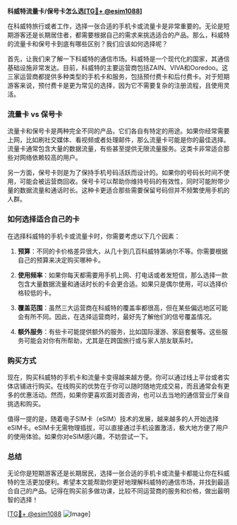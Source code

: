 **科威特流量卡/保号卡怎么选[[TG💪+ @esim1088](https://t.me/s/esim1088)]**

在科威特旅行或者工作，选择一张合适的手机卡或流量卡是非常重要的。无论是短期游客还是长期居住者，都需要根据自己的需求来挑选适合的产品。那么，科威特的流量卡和保号卡到底有哪些区别？我们应该如何选择呢？

首先，让我们来了解一下科威特的通信市场。科威特是一个现代化的国家，其通信基础设施非常发达。目前，科威特的主要运营商包括ZAIN、VIVA和Ooredoo。这三家运营商都提供多种类型的手机卡和服务，包括预付费卡和后付费卡。对于短期游客来说，预付费卡是更为常见的选择，因为它不需要复杂的注册流程，且使用灵活。

### **流量卡 vs 保号卡**

流量卡和保号卡是两种完全不同的产品，它们各自有特定的用途。如果你经常需要上网，比如刷社交媒体、看视频或者处理邮件，那么流量卡可能是你的最佳选择。流量卡通常包含大量的数据流量，有些甚至提供无限流量服务。这类卡非常适合那些对网络依赖较高的用户。

另一方面，保号卡则是为了保持手机号码活跃而设计的。如果你的号码长时间不使用，可能会被运营商回收。保号卡可以帮助你维持号码的有效性，同时可能附带少量的数据流量和通话时长。这种卡更适合那些需要保留号码但并不频繁使用手机的人群。

### **如何选择适合自己的卡**

在选择科威特的手机卡或流量卡时，你需要考虑以下几个因素：

1. **预算**：不同的卡价格差异很大，从几十到几百科威特第纳尔不等。你需要根据自己的预算来决定购买哪种卡。
   
2. **使用频率**：如果你每天都需要用手机上网、打电话或者发短信，那么选择一款包含大量数据流量和通话时长的卡会更合适。如果只是偶尔使用，可以选择价格较低的卡。

3. **覆盖范围**：虽然三大运营商在科威特的覆盖率都很高，但在某些偏远地区可能会有所不同。因此，在选择运营商时，最好先了解他们的信号覆盖情况。

4. **额外服务**：有些卡可能提供额外的服务，比如国际漫游、家庭套餐等。这些服务可能会对你有所帮助，尤其是在跨国旅行或与家人朋友联系时。

### **购买方式**

现在，购买科威特的手机卡和流量卡变得越来越方便。你可以通过线上平台或者实体店铺进行购买。在线购买的优势在于你可以随时随地完成交易，而且通常会有更多的优惠活动。然而，如果你更喜欢面对面咨询，也可以去当地的通信营业厅亲自挑选和购买。

值得一提的是，随着电子SIM卡（eSIM）技术的发展，越来越多的人开始选择eSIM卡。eSIM卡无需物理插拔，可以直接通过手机设置激活，极大地方便了用户的使用体验。如果你对eSIM感兴趣，不妨尝试一下。

### **总结**

无论你是短期游客还是长期居民，选择一张合适的手机卡或流量卡都能让你在科威特的生活更加便利。希望本文能帮助你更好地理解科威特的通信市场，并找到最适合自己的产品。记得在购买前多做功课，比较不同运营商的服务和价格，做出最明智的选择！

[[TG💪+ @esim1088](https://t.me/s/esim1088) ![Image](https://i.postimg.cc/4NQfJmqS/Snipaste-2025-05-13-00-14-12.png)]